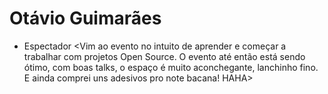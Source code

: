 # Otávio Guimarães
- Espectador
<Vim ao evento no intuito de aprender e começar a trabalhar com projetos Open Source. O evento até então está sendo ótimo, com boas talks, o espaço é muito aconchegante, lanchinho fino. E ainda comprei uns adesivos pro note bacana! HAHA>